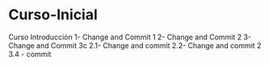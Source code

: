# Curso-Inicial
Curso Introducción
 1- Change and Commit 1
 2- Change and Commit 2
 3- Change and Commit 3c
 2.1- Change and commit 
 2.2- Change and commit 2
 3.4 - commit